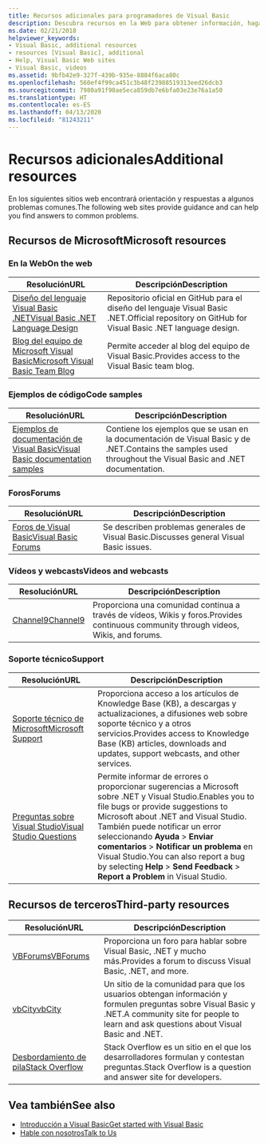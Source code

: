 ```yaml
---
title: Recursos adicionales para programadores de Visual Basic
description: Descubra recursos en la Web para obtener información, haga preguntas y obtenga más información sobre Visual Basic.
ms.date: 02/21/2018
helpviewer_keywords:
- Visual Basic, additional resources
- resources [Visual Basic], additional
- Help, Visual Basic Web sites
- Visual Basic, videos
ms.assetid: 9bfb42e9-327f-439b-935e-8884f6aca80c
ms.openlocfilehash: 560ef4f99ca451c3b48f23988519313eed26dcb3
ms.sourcegitcommit: 7980a91f90ae5eca859db7e6bfa03e23e76a1a50
ms.translationtype: HT
ms.contentlocale: es-ES
ms.lasthandoff: 04/13/2020
ms.locfileid: "81243211"
---
```

# <a name="additional-resources"></a><span data-ttu-id="00b8c-103">Recursos adicionales</span><span class="sxs-lookup"><span data-stu-id="00b8c-103">Additional resources</span></span>

<span data-ttu-id="00b8c-104">En los siguientes sitios web encontrará orientación y respuestas a algunos problemas comunes.</span><span class="sxs-lookup"><span data-stu-id="00b8c-104">The following web sites provide guidance and can help you find answers to common problems.</span></span>

## <a name="microsoft-resources"></a><span data-ttu-id="00b8c-105">Recursos de Microsoft</span><span class="sxs-lookup"><span data-stu-id="00b8c-105">Microsoft resources</span></span>

### <a name="on-the-web"></a><span data-ttu-id="00b8c-106">En la Web</span><span class="sxs-lookup"><span data-stu-id="00b8c-106">On the web</span></span>

|<span data-ttu-id="00b8c-107">Resolución</span><span class="sxs-lookup"><span data-stu-id="00b8c-107">URL</span></span>|<span data-ttu-id="00b8c-108">Descripción</span><span class="sxs-lookup"><span data-stu-id="00b8c-108">Description</span></span>|
|----------|----------------|
|[<span data-ttu-id="00b8c-109">Diseño del lenguaje Visual Basic .NET</span><span class="sxs-lookup"><span data-stu-id="00b8c-109">Visual Basic .NET Language Design</span></span>](https://github.com/dotnet/vblang)|<span data-ttu-id="00b8c-110">Repositorio oficial en GitHub para el diseño del lenguaje Visual Basic .NET.</span><span class="sxs-lookup"><span data-stu-id="00b8c-110">Official repository on GitHub for Visual Basic .NET language design.</span></span>|
|[<span data-ttu-id="00b8c-111">Blog del equipo de Microsoft Visual Basic</span><span class="sxs-lookup"><span data-stu-id="00b8c-111">Microsoft Visual Basic Team Blog</span></span>](https://devblogs.microsoft.com/vbteam/)|<span data-ttu-id="00b8c-112">Permite acceder al blog del equipo de Visual Basic.</span><span class="sxs-lookup"><span data-stu-id="00b8c-112">Provides access to the Visual Basic team blog.</span></span>|

### <a name="code-samples"></a><span data-ttu-id="00b8c-113">Ejemplos de código</span><span class="sxs-lookup"><span data-stu-id="00b8c-113">Code samples</span></span>

|<span data-ttu-id="00b8c-114">Resolución</span><span class="sxs-lookup"><span data-stu-id="00b8c-114">URL</span></span>|<span data-ttu-id="00b8c-115">Descripción</span><span class="sxs-lookup"><span data-stu-id="00b8c-115">Description</span></span>|
|----------|----------------|
|[<span data-ttu-id="00b8c-116">Ejemplos de documentación de Visual Basic</span><span class="sxs-lookup"><span data-stu-id="00b8c-116">Visual Basic documentation samples</span></span>](https://github.com/dotnet/docs/tree/master/samples/snippets/visualbasic)|<span data-ttu-id="00b8c-117">Contiene los ejemplos que se usan en la documentación de Visual Basic y de .NET.</span><span class="sxs-lookup"><span data-stu-id="00b8c-117">Contains the samples used throughout the Visual Basic and .NET documentation.</span></span>|

### <a name="forums"></a><span data-ttu-id="00b8c-118">Foros</span><span class="sxs-lookup"><span data-stu-id="00b8c-118">Forums</span></span>

|<span data-ttu-id="00b8c-119">Resolución</span><span class="sxs-lookup"><span data-stu-id="00b8c-119">URL</span></span>|<span data-ttu-id="00b8c-120">Descripción</span><span class="sxs-lookup"><span data-stu-id="00b8c-120">Description</span></span>|
|----------|----------------|
|[<span data-ttu-id="00b8c-121">Foros de Visual Basic</span><span class="sxs-lookup"><span data-stu-id="00b8c-121">Visual Basic Forums</span></span>](https://social.msdn.microsoft.com/Forums/vstudio/home?forum=vbgeneral)|<span data-ttu-id="00b8c-122">Se describen problemas generales de Visual Basic.</span><span class="sxs-lookup"><span data-stu-id="00b8c-122">Discusses general Visual Basic issues.</span></span>|

### <a name="videos-and-webcasts"></a><span data-ttu-id="00b8c-123">Vídeos y webcasts</span><span class="sxs-lookup"><span data-stu-id="00b8c-123">Videos and webcasts</span></span>

|<span data-ttu-id="00b8c-124">Resolución</span><span class="sxs-lookup"><span data-stu-id="00b8c-124">URL</span></span>|<span data-ttu-id="00b8c-125">Descripción</span><span class="sxs-lookup"><span data-stu-id="00b8c-125">Description</span></span>|
|----------|----------------|
|[<span data-ttu-id="00b8c-126">Channel9</span><span class="sxs-lookup"><span data-stu-id="00b8c-126">Channel9</span></span>](https://channel9.msdn.com/)|<span data-ttu-id="00b8c-127">Proporciona una comunidad continua a través de vídeos, Wikis y foros.</span><span class="sxs-lookup"><span data-stu-id="00b8c-127">Provides continuous community through videos, Wikis, and forums.</span></span>|

### <a name="support"></a><span data-ttu-id="00b8c-128">Soporte técnico</span><span class="sxs-lookup"><span data-stu-id="00b8c-128">Support</span></span>

|<span data-ttu-id="00b8c-129">Resolución</span><span class="sxs-lookup"><span data-stu-id="00b8c-129">URL</span></span>|<span data-ttu-id="00b8c-130">Descripción</span><span class="sxs-lookup"><span data-stu-id="00b8c-130">Description</span></span>|
|----------|----------------|
|[<span data-ttu-id="00b8c-131">Soporte técnico de Microsoft</span><span class="sxs-lookup"><span data-stu-id="00b8c-131">Microsoft Support</span></span>](https://support.microsoft.com)|<span data-ttu-id="00b8c-132">Proporciona acceso a los artículos de Knowledge Base (KB), a descargas y actualizaciones, a difusiones web sobre soporte técnico y a otros servicios.</span><span class="sxs-lookup"><span data-stu-id="00b8c-132">Provides access to Knowledge Base (KB) articles, downloads and updates, support webcasts, and other services.</span></span>|
|[<span data-ttu-id="00b8c-133">Preguntas sobre Visual Studio</span><span class="sxs-lookup"><span data-stu-id="00b8c-133">Visual Studio Questions</span></span>](https://developercommunity.visualstudio.com)|<span data-ttu-id="00b8c-134">Permite informar de errores o proporcionar sugerencias a Microsoft sobre .NET y Visual Studio.</span><span class="sxs-lookup"><span data-stu-id="00b8c-134">Enables you to file bugs or provide suggestions to Microsoft about .NET and Visual Studio.</span></span> <span data-ttu-id="00b8c-135">También puede notificar un error seleccionando **Ayuda** > **Enviar comentarios** > **Notificar un problema** en Visual Studio.</span><span class="sxs-lookup"><span data-stu-id="00b8c-135">You can also report a bug by selecting **Help** > **Send Feedback** > **Report a Problem** in Visual Studio.</span></span>|

## <a name="third-party-resources"></a><span data-ttu-id="00b8c-136">Recursos de terceros</span><span class="sxs-lookup"><span data-stu-id="00b8c-136">Third-party resources</span></span>

|<span data-ttu-id="00b8c-137">Resolución</span><span class="sxs-lookup"><span data-stu-id="00b8c-137">URL</span></span>|<span data-ttu-id="00b8c-138">Descripción</span><span class="sxs-lookup"><span data-stu-id="00b8c-138">Description</span></span>|
|----------|----------------|
|[<span data-ttu-id="00b8c-139">VBForums</span><span class="sxs-lookup"><span data-stu-id="00b8c-139">VBForums</span></span>](http://www.vbforums.com/)|<span data-ttu-id="00b8c-140">Proporciona un foro para hablar sobre Visual Basic, .NET y mucho más.</span><span class="sxs-lookup"><span data-stu-id="00b8c-140">Provides a forum to discuss Visual Basic, .NET, and more.</span></span>|
|[<span data-ttu-id="00b8c-141">vbCity</span><span class="sxs-lookup"><span data-stu-id="00b8c-141">vbCity</span></span>](http://vbcity.com/)|<span data-ttu-id="00b8c-142">Un sitio de la comunidad para que los usuarios obtengan información y formulen preguntas sobre Visual Basic y .NET.</span><span class="sxs-lookup"><span data-stu-id="00b8c-142">A community site for people to learn and ask questions about Visual Basic and .NET.</span></span>|
|[<span data-ttu-id="00b8c-143">Desbordamiento de pila</span><span class="sxs-lookup"><span data-stu-id="00b8c-143">Stack Overflow</span></span>](https://stackoverflow.com/questions/tagged/vb.net)|<span data-ttu-id="00b8c-144">Stack Overflow es un sitio en el que los desarrolladores formulan y contestan preguntas.</span><span class="sxs-lookup"><span data-stu-id="00b8c-144">Stack Overflow is a question and answer site for developers.</span></span>|

## <a name="see-also"></a><span data-ttu-id="00b8c-145">Vea también</span><span class="sxs-lookup"><span data-stu-id="00b8c-145">See also</span></span>

- [<span data-ttu-id="00b8c-146">Introducción a Visual Basic</span><span class="sxs-lookup"><span data-stu-id="00b8c-146">Get started with Visual Basic</span></span>](../../visual-basic/getting-started/index.md)
- [<span data-ttu-id="00b8c-147">Hable con nosotros</span><span class="sxs-lookup"><span data-stu-id="00b8c-147">Talk to Us</span></span>](/visualstudio/ide/feedback-options)
